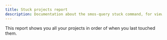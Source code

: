 ```yaml
---
title: Stuck projects report
description: Documentation about the smos-query stuck command, for viewing your projects by when you last touched them
---
```


This report shows you all your projects in order of when you last touched them.
